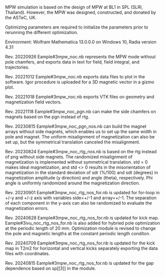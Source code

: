 MPW simulation is based on the design of MPW at BL1 in SPL (SLRI, Thailand). However, the MPW was designed, constructed, and donated by the ASTeC, UK.

Optimizing parameters are required to initialize the parameters prior to rerunning the different optimization.

Environment: Wolfram Mathematica 13.0.0.0 on Windows 10, Radia version 4.31

Rev. 20220926
Eample#3mpw_noc.nb represents the MPW mode without pole chamfers, and exports data in text for field, field integral, and trajectories.

Rev. 20221012
Eample#3mpw_noc.nb exports data files to plot in the software. Igor procedure is uploaded for a 3D magnetic vector in a gizmo plot.

Rev. 20221018
Eample#3mpw_noc.nb exports VTK files on geometry and magnetization field vectors.

Rev. 20221118
Eample#3mpw_noc_pgn.nb can make the side chamfers on magnets based on the pgn instead of rtg.

Rev. 20230815
Eample#3mpw_noc_pgn_nos.nb can build the magnet arrays without side magnets, which enables us to set up the same width in pole and magnet. The uniform misalignment of magnetization can also be set up, but the symmetrical translation canceled the misalignment.

Rev. 20230824
Eample#3mpw_noc_rtg_nos.nb is based on the rtg instead of png without side magnets. The randomized misalignment of magnetization is implemented without symmetrical translation. std = 0 makes ideal magnetization, and std <> 0 results in the misorientation of magnetization in the standard deviation of sdr (%/100) and sdt (degrees) in magnetization amplitude (y direction) and angle (theta), respectively. Phi angle is uniformly randomized around the magnetization direction. 

Rev. 20230901
Eample#3mpw_noc_rtg_nos_for.nb is updated for for-loop in +/-y and +/-z axis with variables side=+/-1 and array=+/-1. The separation of each component in the y-axis can also be randomized to evaluate the magnetization errors.

Rev. 20240628
Eample#3mpw_noc_rtg_nos_for.nb is updated for kick map. Eample#3ivu_noc_rtg_nos_for.nb is also added for hybried pole optimization at the periodic length of 20 mm. Optimization module is revised to change the pole and magnetic lengths at the constant periodic length conditon.

Rev. 20240709
Eample#3mpw_noc_rtg_nos_for.nb is updated for the kick map in T2m2 for horizontal and vertical kicks separately exporting the data files with coordinates.

Rev. 20240815
Eample#3mpw_noc_rtg_nos_for.nb is updated for the gap dependence based on sp[[3]] in the module.

